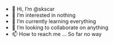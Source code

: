 - 👋 Hi, I’m @skscar
- 👀 I’m interested in nothing
- 🌱 I’m currently learning everything
- 💞️ I’m looking to collaborate on anything
- 📫 How to reach me ... So far no way

<!---
skscar/skscar is a ✨ special ✨ repository because its `README.md` (this file) appears on your GitHub profile.
You can click the Preview link to take a look at your changes.
--->
